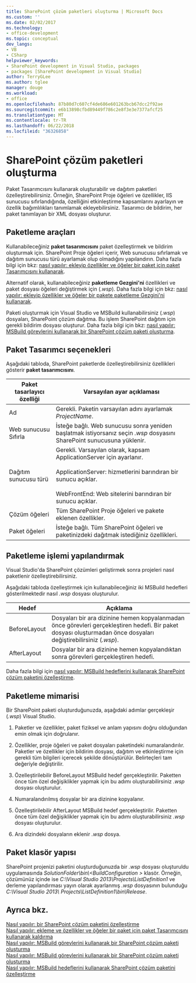 ```yaml
---
title: SharePoint çözüm paketleri oluşturma | Microsoft Docs
ms.custom: ''
ms.date: 02/02/2017
ms.technology:
- office-development
ms.topic: conceptual
dev_langs:
- VB
- CSharp
helpviewer_keywords:
- SharePoint development in Visual Studio, packages
- packages [SharePoint development in Visual Studio]
author: TerryGLee
ms.author: tglee
manager: douge
ms.workload:
- office
ms.openlocfilehash: 87b80d7c607cf4de686e601263bcb67dcc2f92ae
ms.sourcegitcommit: e6b13898cfbd89449f786c2e8f3e3e7377afcf25
ms.translationtype: MT
ms.contentlocale: tr-TR
ms.lasthandoff: 06/22/2018
ms.locfileid: "36326858"
---
```

# <a name="create-sharepoint-solution-packages"></a>SharePoint çözüm paketleri oluşturma
  Paket Tasarımcısını kullanarak oluşturabilir ve dağıtım paketleri özelleştirebilirsiniz. Örneğin, SharePoint Proje öğeleri ve özellikler, IIS sunucusu sıfırlandığında, özelliğini etkinleştirme kapsamlarını ayarlayın ve özellik bağımlılıkları tanımlamak ekleyebilirsiniz. Tasarımcı de bildirim, her paket tanımlayan bir XML dosyası oluşturur.  
  
## <a name="packaging-tools"></a>Paketleme araçları
 Kullanabileceğiniz **paket tasarımcısını** paket özelleştirmek ve bildirim oluşturmak için. SharePoint Proje öğeleri içerir, Web sunucusu sıfırlamak ve dağıtım sunucusu türü ayarlamak olup olmadığını yapılandırın. Daha fazla bilgi için bkz: [nasıl yapılır: ekleyip özellikler ve öğeler bir paket için paket Tasarımcısını kullanarak](../sharepoint/how-to-add-and-remove-features-and-items-to-a-package-by-using-the-package-designer.md).  
  
 Alternatif olarak, kullanabileceğiniz **paketleme Gezgini'ni** özellikleri ve paket dosyası öğeleri değiştirmek için (*.wsp*). Daha fazla bilgi için bkz: [nasıl yapılır: ekleyip özellikler ve öğeler bir pakete paketleme Gezgini'ni kullanarak](../sharepoint/how-to-add-and-remove-features-and-items-to-a-package-by-using-the-packaging-explorer.md).  
  
 Paketi oluşturmak için Visual Studio ve MSBuild kullanabilirsiniz (*.wsp*) dosyaları, SharePoint çözüm dağıtma. Bu işlem SharePoint dağıtım için gerekli bildirim dosyası oluşturur. Daha fazla bilgi için bkz: [nasıl yapılır: MSBuild görevlerini kullanarak bir SharePoint çözüm paketi oluşturma](../sharepoint/how-to-create-a-sharepoint-solution-package-by-using-msbuild-tasks.md).  
  
## <a name="package-designer-options"></a>Paket Tasarımcı seçenekleri
 Aşağıdaki tabloda, SharePoint paketlerde özelleştirebilirsiniz özellikleri gösterir **paket tasarımcısını**.  
  
|Paket tasarlayıcı özelliği|Varsayılan ayar açıklaması|  
|-------------------------------|------------------------------------|  
|Ad|Gerekli. Paketin varsayılan adını ayarlamak *ProjectName*.|  
|Web sunucusu Sıfırla|İsteğe bağlı. Web sunucusu sonra yeniden başlatmak istiyorsanız seçin *.wsp* dosyasını SharePoint sunucusuna yüklenir.|  
|Dağıtım sunucusu türü|Gerekli. Varsayılan olarak, kapsam ApplicationServer için ayarlanır.<br /><br /> ApplicationServer: hizmetlerini barındıran bir sunucu açıklar.<br /><br /> WebFrontEnd: Web sitelerini barındıran bir sunucu açıklar.|  
|Çözüm öğeleri|Tüm SharePoint Proje öğeleri ve pakete eklenen özellikler.|  
|Paket öğeleri|İsteğe bağlı. Tüm SharePoint öğeleri ve paketinizdeki dağıtmak istediğiniz özellikleri.|  
  
## <a name="configure-the-packaging-process"></a>Paketleme işlemi yapılandırmak
 Visual Studio'da SharePoint çözümleri geliştirmek sonra projeleri nasıl paketlenir özelleştirebilirsiniz.  
  
 Aşağıdaki tabloda özelleştirmek için kullanabileceğiniz iki MSBuild hedefleri gösterilmektedir nasıl *.wsp* dosyası oluşturulur.  
  
|Hedef|Açıklama|  
|------------|-----------------|  
|BeforeLayout|Dosyaları bir ara dizinine hemen kopyalanmadan önce görevleri gerçekleştiren hedefi. Bir paket dosyası oluşturmadan önce dosyaları değiştirebilirsiniz (*.wsp*).|  
|AfterLayout|Dosyalar bir ara dizinine hemen kopyalandıktan sonra görevleri gerçekleştiren hedefi.|  
  
 Daha fazla bilgi için [nasıl yapılır: MSBuild hedeflerini kullanarak SharePoint çözüm paketini özelleştirme](../sharepoint/how-to-customize-a-sharepoint-solution-package-by-using-msbuild-targets.md).  
  
## <a name="packaging-architecture"></a>Paketleme mimarisi
 Bir SharePoint paketi oluşturduğunuzda, aşağıdaki adımlar gerçekleşir (*.wsp*) Visual Studio.  
  
1.  Paketler ve özellikler, paket fiziksel ve anlam yapısını doğru olduğundan emin olmak için doğrulanır.  
  
2.  Özellikler, proje öğeleri ve paket dosyaları paketindeki numaralandırılır. Paketler ve özellikler için bildirim dosyası, dağıtım ve etkinleştirme için gerekli tüm bilgileri içerecek şekilde dönüştürülür. Belirteçleri tam değeriyle değiştirilir.  
  
3.  Özelleştirilebilir BeforeLayout MSBuild hedef gerçekleştirilir. Paketten önce tüm özel değişiklikler yapmak için bu adımı oluşturabilirsiniz *.wsp* dosyası oluşturulur.  
  
4.  Numaralandırılmış dosyalar bir ara dizinine kopyalanır.  
  
5.  Özelleştirilebilir AfterLayout MSBuild hedef gerçekleştirilir. Paketten önce tüm özel değişiklikler yapmak için bu adımı oluşturabilirsiniz *.wsp* dosyası oluşturulur.  
  
6.  Ara dizindeki dosyaların eklenir *.wsp* dosya.  
  
## <a name="package-folder-structure"></a>Paket klasör yapısı
 SharePoint projenizi paketini oluşturduğunuzda bir *.wsp* dosyası oluşturuldu uygulamasında *SolutionFolder\bin\\\<BuildConfiguration >* klasör. Örneğin, çözümünüz içinde ise *C:\Visual Studio 2013\Projects\ListDefinition1* ve derleme yapılandırması yayın olarak ayarlanmış *.wsp* dosyasının bulunduğu *C:\Visual Studio 2013\ Projects\ListDefinition1\bin\Release*.  
  
## <a name="see-also"></a>Ayrıca bkz.
 [Nasıl yapılır: bir SharePoint çözüm paketini özelleştirme](../sharepoint/how-to-customize-a-sharepoint-solution-package.md)  
 [Nasıl yapılır: ekleme ve özellikler ve öğeler bir paket için paket Tasarımcısını kullanarak kaldırma](../sharepoint/how-to-add-and-remove-features-and-items-to-a-package-by-using-the-package-designer.md)   
 [Nasıl yapılır: MSBuild görevlerini kullanarak bir SharePoint çözüm paketi oluşturma](../sharepoint/how-to-create-a-sharepoint-solution-package-by-using-msbuild-tasks.md)   
 [Nasıl yapılır: MSBuild görevlerini kullanarak bir SharePoint çözüm paketi oluşturma](../sharepoint/how-to-create-a-sharepoint-solution-package-by-using-msbuild-tasks.md)   
 [Nasıl yapılır: MSBuild hedeflerini kullanarak SharePoint çözüm paketini özelleştirme](../sharepoint/how-to-customize-a-sharepoint-solution-package-by-using-msbuild-targets.md)  
  
 
